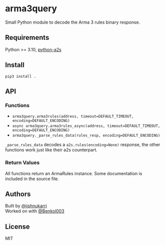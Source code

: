 # arma3query

Small Python module to decode the Arma 3 rules binary response.

## Requirements

Python >= 3.10, [python-a2s](https://github.com/Yepoleb/python-a2s)

## Install

`pip3 install .`

## API

### Functions

* `arma3query.arma3rules(address, timeout=DEFAULT_TIMEOUT, encoding=DEFAULT_ENCODING)`
* `async arma3query.arma3rules_async(address, timeout=DEFAULT_TIMEOUT, encoding=DEFAULT_ENCODING)`
* `arma3query._parse_rules_data(rules_resp, encoding=DEFAULT_ENCODING)`

`_parse_rules_data` decodes a `a2s.rules(encoding=None)` response, the other functions work just like their a2s counterpart.

### Return Values

All functions return an ArmaRules instance. Some documentation is included in the source file.

## Authors

Built by [@jishnukarri](https://github.com/jishnukarri)  
Worked on with [@Benkol003](https://github.com/Benkol003)

## License

MIT
